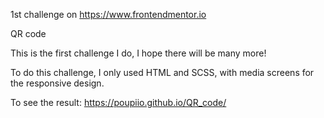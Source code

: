 1st challenge on https://www.frontendmentor.io

QR code

This is the first challenge I do, I hope there will be many more!


To do this challenge, I only used HTML and SCSS, with media screens for the responsive design.

To see the result: https://poupiio.github.io/QR_code/
